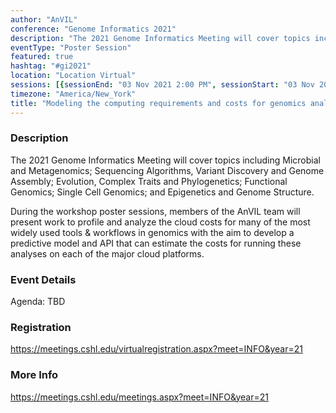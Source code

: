 ```yaml
---
author: "AnVIL"
conference: "Genome Informatics 2021"
description: "The 2021 Genome Informatics Meeting will cover topics including Microbial and Metagenomics; Sequencing Algorithms, Variant Discovery and Genome Assembly; Evolution, Complex Traits and Phylogenetics; Functional Genomics; Single Cell Genomics; and Epigenetics and Genome Structure."
eventType: "Poster Session"
featured: true
hashtag: "#gi2021"
location: "Location Virtual"
sessions: [{sessionEnd: "03 Nov 2021 2:00 PM", sessionStart: "03 Nov 2021 1:00 PM"}, {sessionEnd: "04 Nov 2021 2:00 PM", sessionStart: "04 Nov 2021 1:00 PM"}, {sessionEnd: "05 Nov 2021 2:00 PM", sessionStart: "05 Nov 2021 1:00 PM"}]
timezone: "America/New_York"
title: "Modeling the computing requirements and costs for genomics analysis in the cloud"
---
```


<event-hero></event-hero>

### Description

The 2021 Genome Informatics Meeting will cover topics including Microbial and Metagenomics; Sequencing Algorithms, Variant Discovery and Genome Assembly; Evolution, Complex Traits and Phylogenetics; Functional Genomics; Single Cell Genomics; and Epigenetics and Genome Structure.

During the workshop poster sessions, members of the AnVIL team will present work to profile and analyze the cloud costs for many of the most widely used tools & workflows in genomics with the aim to develop a predictive model and API that can estimate the costs for running these analyses on each of the major cloud platforms.

### Event Details

Agenda: TBD

### Registration

<https://meetings.cshl.edu/virtualregistration.aspx?meet=INFO&year=21>

### More Info

<https://meetings.cshl.edu/meetings.aspx?meet=INFO&year=21>
